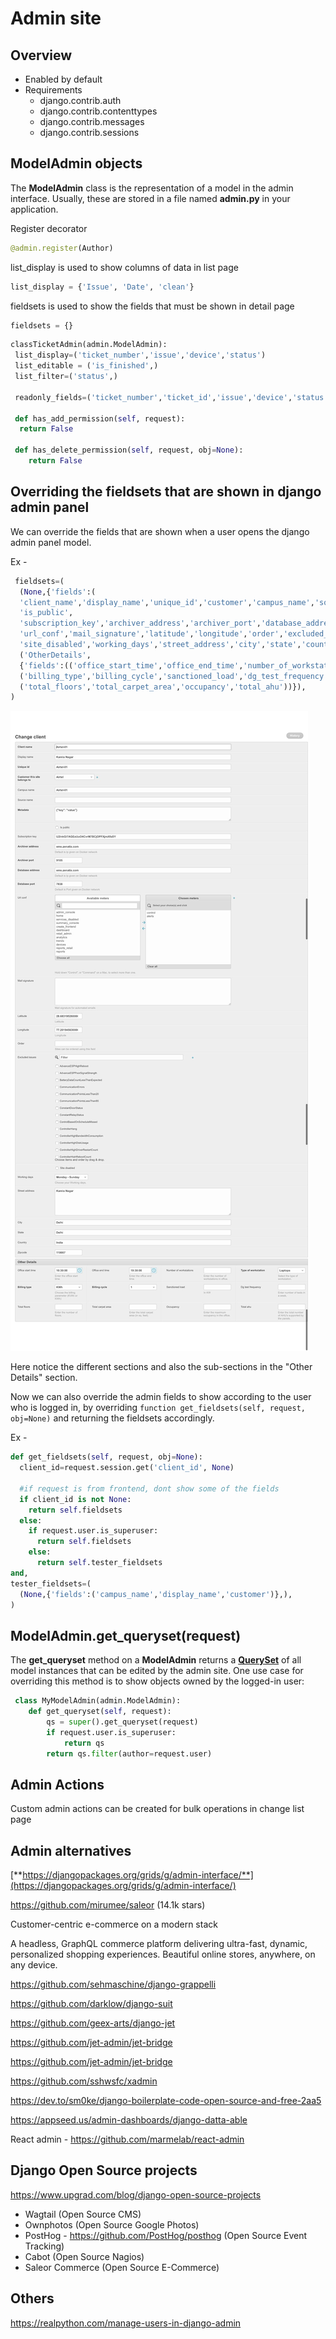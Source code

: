 # Admin site

## Overview

- Enabled by default
- Requirements
  - django.contrib.auth
  - django.contrib.contenttypes
  - django.contrib.messages
  - django.contrib.sessions

## ModelAdmin objects

The **ModelAdmin** class is the representation of a model in the admin interface. Usually, these are stored in a file named **admin.py** in your application.

Register decorator

```python
@admin.register(Author)
```

list_display is used to show columns of data in list page

```python
list_display = {'Issue', 'Date', 'clean'}
```

fieldsets is used to show the fields that must be shown in detail page

```python
fieldsets = {}
```

```python
classTicketAdmin(admin.ModelAdmin):
 list_display=('ticket_number','issue','device','status')
 list_editable = ('is_finished',)
 list_filter=('status',)

 readonly_fields=('ticket_number','ticket_id','issue','device','status')

 def has_add_permission(self, request):
  return False

 def has_delete_permission(self, request, obj=None):
    return False
```

## Overriding the fieldsets that are shown in django admin panel

We can override the fields that are shown when a user opens the django admin panel model.

Ex -

```python
 fieldsets=(
  (None,{'fields':(
  'client_name','display_name','unique_id','customer','campus_name','source_name','metadata',
  'is_public',
  'subscription_key','archiver_address','archiver_port','database_address','database_port',
  'url_conf','mail_signature','latitude','longitude','order','excluded_issues',
  'site_disabled','working_days','street_address','city','state','country','zipcode')},),
  ('OtherDetails',
  {'fields':(('office_start_time','office_end_time','number_of_workstations','type_of_workstation'),
  ('billing_type','billing_cycle','sanctioned_load','dg_test_frequency'),
  ('total_floors','total_carpet_area','occupancy','total_ahu'))}),
)
```

![image](../../media/Admin-site-image1.jpg)

Here notice the different sections and also the sub-sections in the "Other Details" section.

Now we can also override the admin fields to show according to the user who is logged in, by overriding `function get_fieldsets(self, request, obj=None)` and returning the fieldsets accordingly.

Ex -

```python
def get_fieldsets(self, request, obj=None):
  client_id=request.session.get('client_id', None)

  #if request is from frontend, dont show some of the fields
  if client_id is not None:
    return self.fieldsets
  else:
    if request.user.is_superuser:
      return self.fieldsets
    else:
      return self.tester_fieldsets
and,
tester_fieldsets=(
  (None,{'fields':('campus_name','display_name','customer')},),
)
```

## ModelAdmin.get_queryset(request)

The **get_queryset** method on a **ModelAdmin** returns a [**QuerySet**](https://docs.djangoproject.com/en/2.1/ref/models/querysets/#django.db.models.query.QuerySet) of all model instances that can be edited by the admin site. One use case for overriding this method is to show objects owned by the logged-in user:

```python
 class MyModelAdmin(admin.ModelAdmin):
    def get_queryset(self, request):
        qs = super().get_queryset(request)
        if request.user.is_superuser:
            return qs
        return qs.filter(author=request.user)

```

## Admin Actions

Custom admin actions can be created for bulk operations in change list page

## Admin alternatives

[**https://djangopackages.org/grids/g/admin-interface/**](https://djangopackages.org/grids/g/admin-interface/)

<https://github.com/mirumee/saleor> (14.1k stars)

Customer-centric e-commerce on a modern stack

A headless, GraphQL commerce platform delivering ultra-fast, dynamic, personalized shopping experiences. Beautiful online stores, anywhere, on any device.

<https://github.com/sehmaschine/django-grappelli>

<https://github.com/darklow/django-suit>

<https://github.com/geex-arts/django-jet>

<https://github.com/jet-admin/jet-bridge>

<https://github.com/jet-admin/jet-bridge>

<https://github.com/sshwsfc/xadmin>

<https://dev.to/sm0ke/django-boilerplate-code-open-source-and-free-2aa5>

<https://appseed.us/admin-dashboards/django-datta-able>

React admin - <https://github.com/marmelab/react-admin>

## Django Open Source projects

<https://www.upgrad.com/blog/django-open-source-projects>

- Wagtail (Open Source CMS)
- Ownphotos (Open Source Google Photos)
- PostHog - <https://github.com/PostHog/posthog> (Open Source Event Tracking)
- Cabot (Open Source Nagios)
- Saleor Commerce (Open Source E-Commerce)

## Others

<https://realpython.com/manage-users-in-django-admin>
